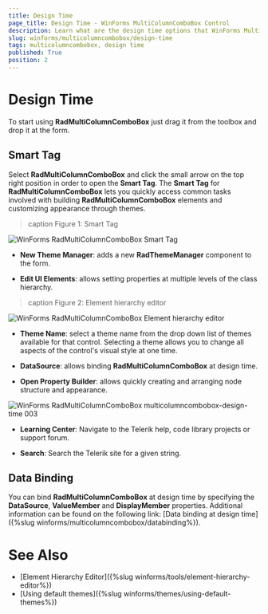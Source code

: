 ```yaml
---
title: Design Time
page_title: Design Time - WinForms MultiColumnComboBox Control
description: Learn what are the design time options that WinForms MultiColumnComboBox offers.
slug: winforms/multicolumncombobox/design-time
tags: multicolumncombobox, design time
published: True
position: 2 
---
```


# Design Time

To start using **RadMultiColumnComboBox** just drag it from the toolbox and drop it at the form.
 
## Smart Tag

Select **RadMultiColumnComboBox** and click the small arrow on the top right position in order to open the __Smart Tag__. The __Smart Tag__ for **RadMultiColumnComboBox** lets you quickly access common tasks involved with building **RadMultiColumnComboBox** elements and customizing appearance through themes.

>caption Figure 1: Smart Tag

![WinForms RadMultiColumnComboBox Smart Tag](images/multicolumncombobox-design-time001.png)

* __New Theme Manager__: adds a new __RadThemeManager__ component to the form.
            

* __Edit UI Elements__: allows setting properties at multiple levels of the class hierarchy.
            
>caption Figure 2: Element hierarchy editor

![WinForms RadMultiColumnComboBox Element hierarchy editor](images/multicolumncombobox-design-time002.png)

* __Theme Name__: select a theme name from the drop down list of themes available for that control. Selecting a theme allows you to change all aspects of the control's visual style at one time.

* __DataSource__: allows binding **RadMultiColumnComboBox** at design time.
            
* __Open Property Builder__: allows quickly creating and arranging node structure and appearance.

![WinForms RadMultiColumnComboBox multicolumncombobox-design-time 003](images/multicolumncombobox-design-time003.png)
           
* __Learning Center__: Navigate to the Telerik help, code library projects or support forum.

* __Search__: Search the Telerik site for a given string.         

## Data Binding

You can bind **RadMultiColumnComboBox** at design time by specifying the __DataSource__, __ValueMember__ and __DisplayMember__ properties. Additional information can be found on the following link: [Data binding at design time]({%slug winforms/multicolumncombobox/databinding%}).   
        
# See Also

* [Element Hierarchy Editor]({%slug winforms/tools/element-hierarchy-editor%})
* [Using default themes]({%slug winforms/themes/using-default-themes%})

 



